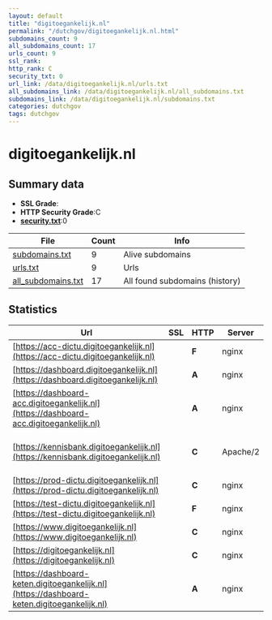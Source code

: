 ```yaml
---
layout: default
title: "digitoegankelijk.nl"
permalink: "/dutchgov/digitoegankelijk.nl.html"
subdomains_count: 9
all_subdomains_count: 17
urls_count: 9
ssl_rank: 
http_rank: C
security_txt: 0
url_link: /data/digitoegankelijk.nl/urls.txt
all_subdomains_link: /data/digitoegankelijk.nl/all_subdomains.txt
subdomains_link: /data/digitoegankelijk.nl/subdomains.txt
categories: dutchgov
tags: dutchgov
---
```



# digitoegankelijk.nl
## Summary data


 - **SSL Grade**:
 - **HTTP Security Grade**:C
 - **[security.txt](https://www.digitaleoverheid.nl/nieuws/standaard-security-txt-nu-verplicht-voor-overheid/)**:0


| File       | Count | Info |
|------------|-------|------|
|[subdomains.txt](/DutchGovScope/data/digitoegankelijk.nl/subdomains.txt)|9|Alive subdomains|
|[urls.txt](/DutchGovScope/data/digitoegankelijk.nl/urls.txt)|9|Urls|
|[all_subdomains.txt](/DutchGovScope/data/digitoegankelijk.nl/all_subdomains.txt)|17|All found subdomains (history)|


## Statistics


| Url | SSL | HTTP | Server | Cookie | HSTS | CORS | CTO | CSP | XFO | XXP | RP |FP| Tech |Title |
|--------|-------|-------|------|------|------|------|------|------|------|------|------|------|------|------|
|[https://acc-dictu.digitoegankelijk.nl](https://acc-dictu.digitoegankelijk.nl)| | **F**|nginx| | | | | | | | :white_check_mark: | |Basic Nginx|401 Authorizatio...|
|[https://dashboard.digitoegankelijk.nl](https://dashboard.digitoegankelijk.nl)| | **A**|nginx| |:white_check_mark: | | |:warning: | :white_check_mark: | :white_check_mark: | :white_check_mark: | |HSTS Nginx Stimulus|Dashboard DigiTo...|
|[https://dashboard-acc.digitoegankelijk.nl](https://dashboard-acc.digitoegankelijk.nl)| | **A**|nginx| |:white_check_mark: | | |:warning: | :white_check_mark: | :white_check_mark: | :white_check_mark: | |Basic HSTS Nginx|401 Authorizatio...|
|[https://kennisbank.digitoegankelijk.nl](https://kennisbank.digitoegankelijk.nl)| | **C**|Apache/2| |:white_check_mark: | | | | | | :white_check_mark: | |Apache HTTP Server:2 HSTS MySQL PHP WordPress:6.4.3|Kennisbank DigiT...|
|[https://prod-dictu.digitoegankelijk.nl](https://prod-dictu.digitoegankelijk.nl)| | **C**|nginx| |:white_check_mark: | | | | | | :white_check_mark: | |Basic HSTS Nginx|401 Authorizatio...|
|[https://test-dictu.digitoegankelijk.nl](https://test-dictu.digitoegankelijk.nl)| | **F**|nginx| | | | | | | | :white_check_mark: | |Basic Nginx|401 Authorizatio...|
|[https://www.digitoegankelijk.nl](https://www.digitoegankelijk.nl)| | **C**|nginx| |:white_check_mark: | | | | | | :white_check_mark: | |HSTS Nginx|502 Bad Gateway|
|[https://digitoegankelijk.nl](https://digitoegankelijk.nl)| | **C**|nginx| |:white_check_mark: | | | | | | :white_check_mark: | |HSTS Nginx|502 Bad Gateway|
|[https://dashboard-keten.digitoegankelijk.nl](https://dashboard-keten.digitoegankelijk.nl)| | **A**|nginx| |:white_check_mark: | | |:warning: | :white_check_mark: | :white_check_mark: | :white_check_mark: | |Basic HSTS Nginx|401 Authorizatio...|

